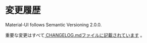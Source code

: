 # 変更履歴

<p class="description">Material-UI follows Semantic Versioning 2.0.0.</p>

重要な変更はすべて[ CHANGELOG.mdファイルに記載されています](https://github.com/Foso/material-ui/blob/master/CHANGELOG.md) 。
